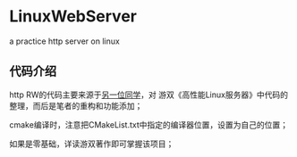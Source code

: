 # LinuxWebServer
a practice http server on linux

## 代码介绍
http RW的代码主要来源于[另一位同学](https://github.com/qinguoyi/TinyWebServer.git)，对
游双《高性能Linux服务器》中代码的整理，而后是笔者的重构和功能添加；

cmake编译时，注意把CMakeList.txt中指定的编译器位置，设置为自己的位置；

如果是零基础，详读游双著作即可掌握该项目；

